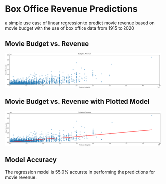 # Box Office Revenue Predictions 
a simple use case of linear regression to predict movie revenue based on movie budget with the use of box office data from 1915 to 2020

## Movie Budget vs. Revenue
![alt text](https://github.com/abdullahwaseem01/Box-Office-Revenue-Predictions/blob/master/assets/budget%20vs%20revenue.png)

## Movie Budget vs. Revenue with Plotted Model
![alt text](https://github.com/abdullahwaseem01/Box-Office-Revenue-Predictions/blob/master/assets/model%20plot.png)

## Model Accuracy 
The regression model is 55.0% accurate in performing the predictions for movie revenue.
